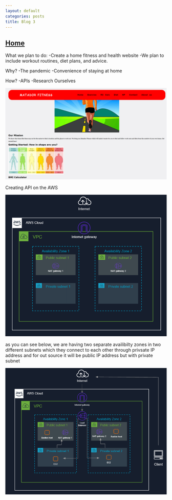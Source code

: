 ```yaml
---
layout: default
categories: posts
title: Blog 3
---
```


## [Home](https://sevak84.github.io/sb.github.io/)

What we plan to do:
-Create a home fitness and health website 
-We plan to include workout routines, diet plans, and advice.

Why?
-The pandemic
-Convenience of staying at home

How?
-APIs
-Research Ourselves

![image](https://raw.githubusercontent.com/sevak84/sb.github.io/master/docs/_images/matador%20webiste.PNG)


Creating API on the AWS 

![image](https://raw.githubusercontent.com/sevak84/sb.github.io/master/docs/_images/infrastructure.PNG)


as you can see below, we are having two separate availibilty zones in two different subnets which they connect to each other through privsate IP address and for out source it will be public IP address but with private subnet 

![image](https://raw.githubusercontent.com/sevak84/sb.github.io/master/docs/_images/infra2.PNG)

